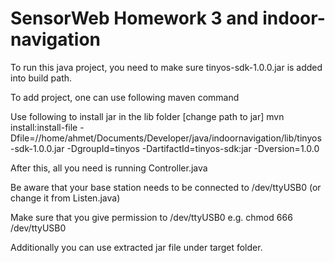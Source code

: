 # SensorWeb Homework 3 and indoor-navigation

To run this java project, you need to make sure tinyos-sdk-1.0.0.jar is added into build path.

To add project, one can use following maven command

Use following to install jar in the lib folder [change path to jar] mvn install:install-file -Dfile=//home/ahmet/Documents/Developer/java/indoornavigation/lib/tinyos-sdk-1.0.0.jar -DgroupId=tinyos -DartifactId=tinyos-sdk:jar -Dversion=1.0.0

After this, all you need is running Controller.java

Be aware that your base station needs to be connected to /dev/ttyUSB0 (or change it from Listen.java)

Make sure that you give permission to /dev/ttyUSB0 e.g. chmod 666 /dev/ttyUSB0

Additionally you can use extracted jar file under target folder.

